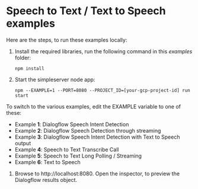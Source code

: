 # Speech to Text / Text to Speech examples

Here are the steps, to run these examples locally:

1. Install the required libraries, run the following command in this *examples* folder:

    `npm install`

1. Start the simpleserver node app:

   `npm --EXAMPLE=1 --PORT=8080 --PROJECT_ID=[your-gcp-project-id] run start`

To switch to the various examples, edit the EXAMPLE variable to one of these:

* Example **1**: Dialogflow Speech Intent Detection
* Example **2**: Dialogflow Speech Detection through streaming
* Example **3**: Dialogflow Speech Intent Detection with Text to Speech output
* Example **4**: Speech to Text Transcribe Call
* Example **5**: Speech to Text Long Polling / Streaming
* Example **6**: Text to Speech

1. Browse to http://localhost:8080. Open the inspector, to preview the
Dialogflow results object.

